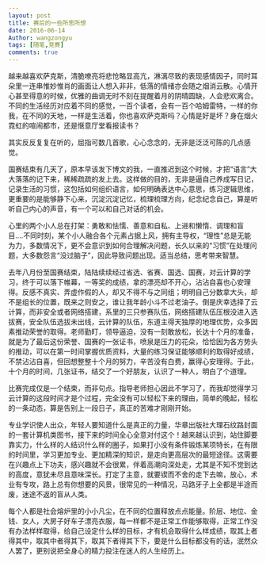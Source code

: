 ```yaml
---
layout: post
title: 赛后的一些所思所想
date: 2016-06-14
Author: wangzongyu 
tags: [随笔,竞赛]
comments: true
---
```

​	越来越喜欢萨克斯，清脆嘹亮将悲怆略显高亢，淋漓尽致的表现感情因子，同时耳朵里一连串惟妙惟肖的画面让人想入非非，低落的情绪亦会随之烟消云散。心情开心甚至得意的时候，优雅的曲调无时不刻在提醒着月的阴晴圆缺，人会悲欢离合。不同的生活经历对应着不同的感觉，一百个读者，会有一百个哈姆雷特，一样的你我，在不同的天地，一样是生活着，你也喜欢萨克斯吗？心情是好是坏？身在烟火霓虹的喧闹都市，还是惬意厅堂看报读书？

​ 其实反反复复在听的，屈指可数几首歌，心心念念的，无非是泛泛可陈的几点感觉。

​ 国赛结束有几天了，原本早该发下博文的我，一直推迟到这个时候，才把“语言”大大落落的记下来，稀稀疏疏的发上去。这样做的目的，无非是逼自己养成写日记，记录生活的习惯，这包括如何组织语言，如何明确表达中心意思，练习逻辑思维，更重要的是能够静下心来，沉淀沉淀记忆，梳理梳理方向，纪念纪念自己，算是听听自己内心的声音，有一个可以和自己对话的机会。

​ 心里的两个小人总在打架：勇敢和怯懦、善意和自私、上进和懒惰、调理和盲目….不同时刻，某个小人融合各个元素占据上风，拥有主导权，“理性”总是无能为力，多数情况下，更不会意识到如何合理解决问题，长久以来的“习惯”在处理问题，大多数怨言“没过脑子”，因此导致问题出现。适当总结，思考带来智慧。

​ 去年八月份至国赛结束，陆陆续续经过省选、省赛、国选、国赛，对云计算的学习，终于可以落下帷幕，一等奖的成绩，拿的漂亮却不开心，沾沾自喜也心安理得。反感不真实、弄虚作假的人，却又不得不与之同组；明明自己分数拿大头，却不是组长的位置，既来之则安之，谁让我年龄小斗不过老油子。倒是庆幸选择了云计算，而非安全或者网络搭建，系里的三只参赛队伍，网络搭建队伍压根没进入选拔赛，安全队伍选拔未出线，云计算的队伍，东道主得天独厚的地理优势，众多因素推动荣誉的取得。老师勤盯，领导逼迫，没有一刻敢放松，长达十个月的准备，就是为了最后这份荣誉、国赛的一张证书，喷泉是压力的花朵，恰恰因为各方势头的推动，可以在第一时间掌握优质资料，大量的练习保证能够顺利的取得好成绩，不禁沾沾自喜，但回想整整十个月的努力，辛苦没有白费，赢得心安理得。于此，十个月的时间，几张证书，结交了一个好朋友，认识了一种人，明白了个道理。

​	比赛完成仅是一个结束，而非句点。指导老师担心因此不学习了，而我却觉得学习云计算的这段时间才是个过程，完全没有可以轻松下来的理由，简单的晚起，轻松的一条动态，算是告别上一段日子，真正的苦难才刚刚开始。

​ 专业学识使人出众，年轻人要知道什么是真正的力量，华章出版社大理石纹路封面的一套计算机类图书，接下来的时间全心全意对付这个！越来越认识到，站住脚要靠实力，什么样的人结识什么样的圈子，如果打小没有条件锻炼某项特长，在有限的时间里，学习更加专业、更加精深的知识，是走向更高层次的最短途径。这需要在兴趣点上下功夫，感兴趣就不会很累，伴着高潮向深处走，尤其是不知不觉到达的高度，意犹未尽且意味深长。打定了主意，就要锲而不舍的走下去嘛，放心，术业有专攻，路上总有你想要的风景，很常见的一种情况，马路牙子上全都是半途而废，迷途不返的盲从人类。

​ 每个人都是社会熔炉里的小小凡尘，在不同的位置释放点点能量。阶层、地位、金钱、女人，大房子好车子漂亮衣服，每一样都不是正常工作能够取得，正常工作没有办法样样取得，给自己设定什么样的目标，才有机会取得什么样成绩，取其上者得其中，取其中者得其下，取其下者得其下下，要是什么目标都没有的话，泯然众人罢了，更别说把全身心的精力投注在迷人的人生经历上。
